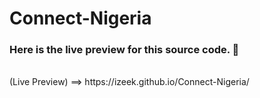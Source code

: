 # Connect-Nigeria

### Here is the live preview for this source code. 👋
<br>
(Live Preview) ==> https://izeek.github.io/Connect-Nigeria/

<br>
